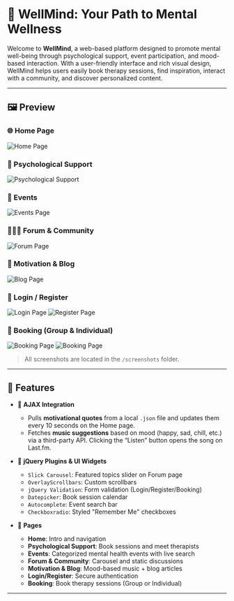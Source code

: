 # 💙 WellMind: Your Path to Mental Wellness

Welcome to **WellMind**, a web-based platform designed to promote mental well-being through psychological support, event participation, and mood-based interaction. With a user-friendly interface and rich visual design, WellMind helps users easily book therapy sessions, find inspiration, interact with a community, and discover personalized content.

---

## 🖼️ Preview

### 🌐 Home Page
![Home Page](screenshots/homepage.png)

### 🧠 Psychological Support
![Psychological Support](screenshots/psych_support.png)

### 📅 Events
![Events Page](screenshots/events.png)

### 🧑‍🤝‍🧑 Forum & Community
![Forum Page](screenshots/forum.png)

### 📝 Motivation & Blog
![Blog Page](screenshots/blog.png)

### 🔐 Login / Register
![Login Page](screenshots/login.png)
![Register Page](screenshots/register.png)

### 📆 Booking (Group & Individual)
![Booking Page](screenshots/group_booking.png)
![Booking Page](screenshots/individual_booking.png)

> All screenshots are located in the `/screenshots` folder.

---

## 🚀 Features

- 🔁 **AJAX Integration**
  - Pulls **motivational quotes** from a local `.json` file and updates them every 10 seconds on the Home page.
  - Fetches **music suggestions** based on mood (happy, sad, chill, etc.) via a third-party API. Clicking the “Listen” button opens the song on Last.fm.

- 🧩 **jQuery Plugins & UI Widgets**
  - `Slick Carousel`: Featured topics slider on Forum page
  - `OverlayScrollbars`: Custom scrollbars
  - `jQuery Validation`: Form validation (Login/Register/Booking)
  - `Datepicker`: Book session calendar
  - `Autocomplete`: Event search bar
  - `Checkboxradio`: Styled "Remember Me" checkboxes

- 🧭 **Pages**
  - **Home**: Intro and navigation
  - **Psychological Support**: Book sessions and meet therapists
  - **Events**: Categorized mental health events with live search
  - **Forum & Community**: Carousel and static discussions
  - **Motivation & Blog**: Mood-based music + blog articles
  - **Login/Register**: Secure authentication
  - **Booking**: Book therapy sessions (Group or Individual)

---

